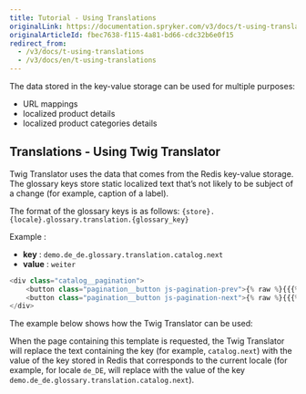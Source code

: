 ```yaml
---
title: Tutorial - Using Translations
originalLink: https://documentation.spryker.com/v3/docs/t-using-translations
originalArticleId: fbec7638-f115-4a81-bd66-cdc32b6e0f15
redirect_from:
  - /v3/docs/t-using-translations
  - /v3/docs/en/t-using-translations
---
```


<!--used to be: http://spryker.github.io/tutorials/yves/using-translations/-->
The data stored in the key-value storage can be used for multiple purposes:

* URL mappings
* localized product details
* localized product categories details

## Translations - Using Twig Translator
Twig Translator uses the data that comes from the Redis key-value storage. The glossary keys store static localized text that’s not likely to be subject of a change (for example, caption of a label).

The format of the glossary keys is as follows: `{store}.{locale}.glossary.translation.{glossary_key}`

Example :
* **key** : `demo.de_de.glossary.translation.catalog.next`
* **value** : `weiter`

```php
<div class="catalog__pagination">
    <button class="pagination__button js-pagination-prev">{% raw %}{{{% endraw %} 'catalog.prev' | trans {% raw %}}}{% endraw %}</button>
    <button class="pagination__button js-pagination-next">{% raw %}{{{% endraw %} 'catalog.next' | trans {% raw %}}}{% endraw %}</button>
</div>
```
The example below shows how the Twig Translator can be used:

When the page containing this template is requested, the Twig Translator will replace the text containing the key (for example, `catalog.next`) with the value of the key stored in Redis that corresponds to the current locale (for example, for locale `de_DE`, will replace with the value of the key `demo.de_de.glossary.translation.catalog.next`).
